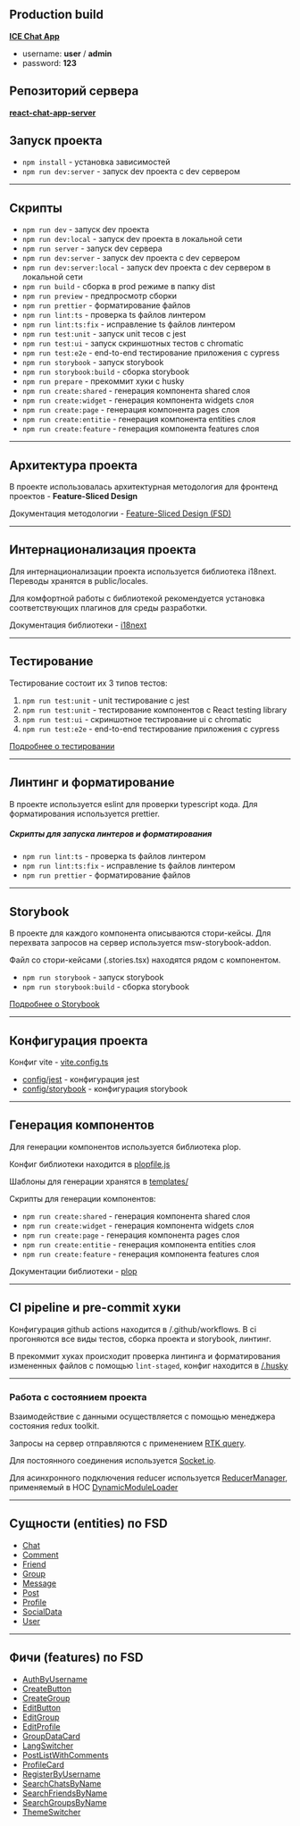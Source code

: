 ## Production build

**[ICE Chat App](https://remarkable-basbousa-d78cf9.netlify.app/)**

- username: **user** / **admin**
- password: **123**

## Репозиторий сервера
**[react-chat-app-server](https://github.com/Pepetka/react-chat-app-server)**

## Запуск проекта

- `npm install` - установка зависимостей
- `npm run dev:server` - запуск dev проекта с dev сервером

---

## Скрипты

- `npm run dev` - запуск dev проекта
- `npm run dev:local` - запуск dev проекта в локальной сети
- `npm run server` - запуск dev сервера
- `npm run dev:server` - запуск dev проекта с dev сервером
- `npm run dev:server:local` - запуск dev проекта с dev сервером в локальной сети
- `npm run build` - сборка в prod режиме в папку dist
- `npm run preview` - предпросмотр сборки
- `npm run prettier` - форматирование файлов
- `npm run lint:ts` - проверка ts файлов линтером
- `npm run lint:ts:fix` - исправление ts файлов линтером
- `npm run test:unit` - запуск unit тесов с jest
- `npm run test:ui` - запуск скриншотных тестов с chromatic
- `npm run test:e2e` - end-to-end тестирование приложения с cypress
- `npm run storybook` - запуск storybook
- `npm run storybook:build` - сборка storybook
- `npm run prepare` - прекоммит хуки с husky
- `npm run create:shared` - генерация компонента shared слоя
- `npm run create:widget` - генерация компонента widgets слоя
- `npm run create:page` - генерация компонента pages слоя
- `npm run create:entitie` - генерация компонента entities слоя
- `npm run create:feature` - генерация компонента features слоя

---

## Архитектура проекта

В проекте использовалась архитектурная методология для фронтенд проектов - **Feature-Sliced Design**

Документация методологии - [Feature-Sliced Design (FSD)](https://feature-sliced.design/ru/docs)

---

## Интернационализация проекта

Для интернационализации проекта используется библиотека i18next.
Переводы хранятся в public/locales.

Для комфортной работы с библиотекой рекомендуется установка соответствующих плагинов для среды разработки.

Документация библиотеки - [i18next](https://react.i18next.com/)

---

## Тестирование

Тестирование состоит их 3 типов тестов:
1) `npm run test:unit` - unit тестирование с jest
2) `npm run test:unit` - тестирование компонентов с React testing library
3) `npm run test:ui` - скриншотное тестирование ui с chromatic
4) `npm run test:e2e` - end-to-end тестирование приложения с cypress

[Подробнее о тестировании](./docs/test.md)

---

## Линтинг и форматирование

В проекте используется eslint для проверки typescript кода.
Для форматирования используется prettier.

##### Скрипты для запуска линтеров и форматирования
- `npm run lint:ts` - проверка ts файлов линтером
- `npm run lint:ts:fix` - исправление ts файлов линтером
- `npm run prettier` - форматирование файлов

---

## Storybook

В проекте для каждого компонента описываются стори-кейсы.
Для перехвата запросов на сервер используется msw-storybook-addon.

Файл со стори-кейсами (.stories.tsx) находятся рядом с компонентом.

- `npm run storybook` - запуск storybook
- `npm run storybook:build` - сборка storybook

[Подробнее о Storybook](./docs/storybook.md)

---

## Конфигурация проекта

Конфиг vite - [vite.config.ts](./vite.config.ts)

- [config/jest](./test/config/) - конфигурация jest
- [config/storybook](./.storybook/) - конфигурация storybook

---

## Генерация компонентов

Для генерации компонентов используется библиотека plop.

Конфиг библиотеки находится в [plopfile.js](./plopfile.js)

Шаблоны для генерации хранятся в [templates/](./templates/)

Скрипты для генерации компонентов:
- `npm run create:shared` - генерация компонента shared слоя
- `npm run create:widget` - генерация компонента widgets слоя
- `npm run create:page` - генерация компонента pages слоя
- `npm run create:entitie` - генерация компонента entities слоя
- `npm run create:feature` - генерация компонента features слоя

Документации библиотеки - [plop](https://plopjs.com/documentation/)

---

## CI pipeline и pre-commit хуки

Конфигурация github actions находится в /.github/workflows.
В ci прогоняются все виды тестов, сборка проекта и storybook, линтинг.

В прекоммит хуках происходит проверка линтинга и форматирования измененных файлов с помощью `lint-staged`, конфиг 
находится в [/.husky](./.husky)

---

### Работа с состоянием проекта

Взаимодействие с данными осуществляется с помощью менеджера состояния redux toolkit.

Запросы на сервер отправляются с применением [RTK query](./src/shared/api/rtkApi.ts).

Для постоянного соединения используется [Socket.io](https://socket.io/docs).

Для асинхронного подключения reducer используется
[ReducerManager](./src/app/provider/Store/config/reducerManager.ts), применяемый в HOC
[DynamicModuleLoader](./src/shared/components/DynamicModuleLoader/DynamicModuleLoader.tsx)

---

## Сущности (entities) по FSD

- [Chat](./src/entities/Chat/README.md)
- [Comment](./src/entities/Comment/README.md)
- [Friend](./src/entities/Friend/README.md)
- [Group](./src/entities/Group/README.md)
- [Message](./src/entities/Message/README.md)
- [Post](./src/entities/Post/README.md)
- [Profile](./src/entities/Profile/README.md)
- [SocialData](./src/entities/SocialData/README.md)
- [User](./src/entities/User/README.md)

---

## Фичи (features) по FSD

- [AuthByUsername](./src/features/AuthByUsername/README.md)
- [CreateButton](./src/features/CreateButton/README.md)
- [CreateGroup](./src/features/CreateGroup/README.md)
- [EditButton](src/features/EditButton/README.md)
- [EditGroup](./src/features/EditGroup/README.md)
- [EditProfile](./src/features/EditProfile/README.md)
- [GroupDataCard](./src/features/GroupDataCard/README.md)
- [LangSwitcher](./src/features/LangSwitcher/README.md)
- [PostListWithComments](./src/features/PostListWithComments/README.md)
- [ProfileCard](./src/features/ProfileCard/README.md)
- [RegisterByUsername](./src/features/RegisterByUsername/README.md)
- [SearchChatsByName](./src/features/SearchChatsByName/README.md)
- [SearchFriendsByName](./src/features/SearchFriendsByName/README.md)
- [SearchGroupsByName](./src/features/SearchGroupsByName/README.md)
- [ThemeSwitcher](./src/features/ThemeSwitcher/README.md)
